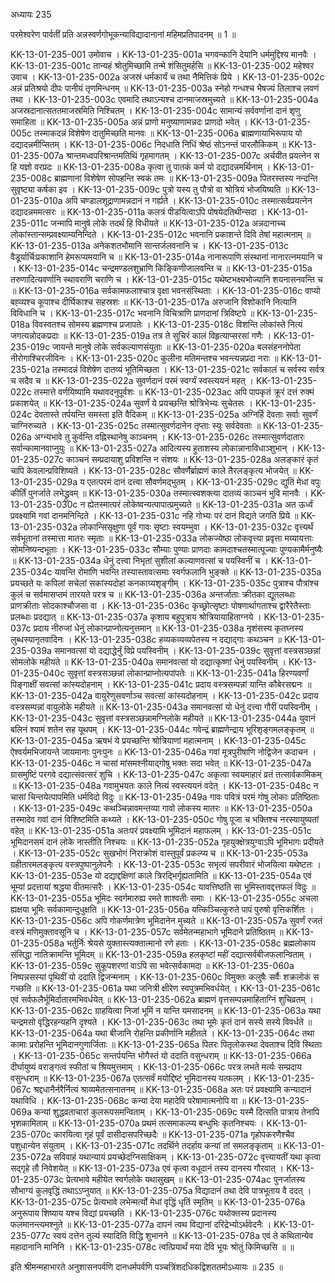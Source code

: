 अध्यायः 235

परमेश्वरेण पार्वतीं प्रति अन्नस्वर्णगोभूकन्याविद्यादानानां महिमप्रतिपादनम् ॥ 1 ॥

KK-13-01-235-001	उमोवाच ।
KK-13-01-235-001a	भगवन्कानि देयानि धर्ममुद्दिश्य मानवैः ।
KK-13-01-235-001c	तान्यहं श्रोतुमिच्छामि तन्मे शंसितुमर्हसि ॥
KK-13-01-235-002	महेश्वर उवाच ।
KK-13-01-235-002a	अजस्रं धर्मकार्यं च तथा नैमित्तिकं प्रिये ।
KK-13-01-235-002c	अन्नं प्रतिश्रयो दीपः पानीयं तृणमिन्धनम् ॥
KK-13-01-235-003a	स्नेहो गन्धश्च भैषज्यं तिलाश्च लवणं तथा ।
KK-13-01-235-003c	एवमादि तथाऽन्यश्च दानमाजस्रमुच्यते ॥
KK-13-01-235-004a	अजस्रदानात्सततमाजस्रमिति निश्चितम् ।
KK-13-01-235-004c	सामान्यं सर्ववर्णानां दानं शृणु समाहिता ॥
KK-13-01-235-005a	अन्नं प्राणो मनुष्याणामन्नदः प्राणदो भवेत् ।
KK-13-01-235-005c	तस्माकदन्नं विशेषेण दातुमिच्छति मानवः ॥
KK-13-01-235-006a	ब्राह्मणायाभिरूपाय यो दद्यादन्नमीप्सितम् ।
KK-13-01-235-006c	निदधाति निधिं श्रेष्ठं सोऽनन्तं पारलौकिकम् ॥
KK-13-01-235-007a	श्रान्तमध्वपरिश्रान्तमतिथिं गृहमागतम् ।
KK-13-01-235-007c	अर्चयीत प्रयत्नेन स हि यज्ञो वरप्रदः ॥
KK-13-01-235-008a	कृत्वा तु पातकं कर्म यो दद्यादन्नमर्थिनाम् ।
KK-13-01-235-008c	ब्राह्मणानां विशेषेण सोपहन्ति स्वकं तमः ॥
KK-13-01-235-009a	पितरस्तस्य नन्दन्ति सुवृष्ट्या कर्षका इव ।
KK-13-01-235-009c	पुत्रो यस्य तु पौत्रो वा श्रोत्रियं भोजयिष्यति ॥
KK-13-01-235-010a	अपि चण्डालशूद्राणामन्नदानं न गर्ह्यते ।
KK-13-01-235-010c	तस्मात्सर्वप्रयत्नेन दद्यादन्नममत्सरः ॥
KK-13-01-235-011a	कलत्रं पीडयित्वाऽपि पोषयेदतिथीन्सदा ।
KK-13-01-235-011c	जन्मापि मानुषे लोके तदर्थं हि विधीयते ॥
KK-13-01-235-012a	अन्नदानाच्च लोकांस्तान्सम्प्रवक्ष्याम्यनिन्दिते ।
KK-13-01-235-012c	भवनानि प्रकाशन्ते दिवि तेषां महात्मनाम् ॥
KK-13-01-235-013a	अनेकशतभौमानि सान्तर्जलवनानि च ।
KK-13-01-235-013c	वैडूर्यार्चिःप्रकाशानि हेमरूप्यमयानि च ॥
KK-13-01-235-014a	नानारूपाणि संस्थानां नानारत्नमयानि च ।
KK-13-01-235-014c	चन्द्रमण्डलशुभ्राणि किङ्किणीजालवन्ति च ॥
KK-13-01-235-015a	तरुणादित्यवर्णानि स्थावराणि चराणि च ।
KK-13-01-235-015c	यथेष्टभक्ष्यभोज्यानि शयनासनवन्ति च ॥
KK-13-01-235-016a	सर्वकामफलाश्चात्र वृक्षा भवनसंस्थिताः ।
KK-13-01-235-016c	वाप्यो बह्व्यश्च कूपाश्च दीर्घिकाश्च सहस्रशः ॥
KK-13-01-235-017a	अरुजानि विशोकानि नित्यानि विविधानि च ।
KK-13-01-235-017c	भवनानि विचित्राणि प्राणदानां त्रिविष्टपे ॥
KK-13-01-235-018a	विवस्वतश्च सोमस्य ब्रह्मणश्च प्रजापतेः ।
KK-13-01-235-018c	विशन्ति लोकांस्ते नित्यं जगत्यन्नोदकप्रदाः ॥
KK-13-01-235-019a	तत्र ते सुचिरं कालं विहृत्याप्सरसां गणैः ।
KK-13-01-235-019c	जायन्ते मानुषे लोके सर्वकल्याणसंयुताः ॥
KK-13-01-235-020a	बलसंहननोपेता नीरोगाश्चिरजीविनः ।
KK-13-01-235-020c	कुलीना मतिमन्तश्च भवन्त्यन्नप्रदा नराः ॥
KK-13-01-235-021a	तस्मादन्नं विशेषेण दातव्यं भूतिमिच्छता ।
KK-13-01-235-021c	सर्वकालं च सर्वस्य सर्वत्र च सदैव च ॥
KK-13-01-235-022a	सुवर्णदानं परमं स्वर्ग्यं स्वस्त्ययनं महत् ।
KK-13-01-235-022c	तस्मात्ते वर्णयिष्यामि यथावदनुपूर्वशः ॥
KK-13-01-235-023ac	अपि पापकृतं क्रूरं दत्तं रुक्मं प्रकाशयेत् ॥
KK-13-01-235-024a	सुवर्णं ये प्रयच्छन्ति श्रोत्रिभेभ्यः सुचेतसः ।
KK-13-01-235-024c	देवतास्ते तर्पयन्ति समस्ता इति वैदिकम् ॥
KK-13-01-235-025a	अग्निर्हि देवताः सर्वाः सुवर्णं चाग्निरुच्यते ।
KK-13-01-235-025c	तस्मात्सुवर्णदानेन तृप्ताः स्युः सर्वदेवताः ॥
KK-13-01-235-026a	अग्न्यभावे तु कुर्वन्ति वह्निस्थानेषु काञ्चनम् ।
KK-13-01-235-026c	तस्मात्सुवर्णदातारः सर्वान्कामानवाप्नुयुः ॥
KK-13-01-235-027a	आदित्यस्य हुताशस्य लोकान्नानाविधाञ्शुभान् ।
KK-13-01-235-027c	काञ्चनं सम्प्रदायाशु प्रविशन्ति न संशयः ॥
KK-13-01-235-028a	अलङ्कारं कृतं चापि केवलान्प्रविशिष्यते ।
KK-13-01-235-028c	सौवर्णैर्ब्राह्मणं काले तैरलङ्कृत्य भोजयेत् ॥
KK-13-01-235-029a	य एतत्परमं दानं दत्त्वा सौवर्णमद्भुतम् ।
KK-13-01-235-029c	द्युतिं मेधां वपुः कीर्तिं पुनर्जाते लभेद्ध्रुवम् ॥
KK-13-01-235-030a	तस्मात्स्वशक्त्या दातव्यं काञ्चनं भुवि मानवैः ।
KK-13-01-235-030c	न ह्येतस्मात्परं लोकेष्वन्यत्पापात्प्रमुच्यते ॥
KK-13-01-235-031a	अत ऊर्ध्वं प्रवक्ष्यामि गवां दानमनिन्दिते ।
KK-13-01-235-031c	नहि गोभ्यः परं दानं विद्यते जगति प्रिये ॥
KK-13-01-235-032a	लोकान्सिसृक्षुणा पूर्वं गावः सृष्टाः स्वयम्भुवा ।
KK-13-01-235-032c	वृत्त्यर्थं सर्वभूतानां तस्मात्ता मातरः स्मृताः ॥
KK-13-01-235-033a	लोकज्येष्ठा लोकवृत्त्या प्रवृत्ता मय्यायत्ताः सोमनिष्यन्दभूताः ।
KK-13-01-235-033c	सौम्याः पुण्याः प्राणदाः कामदाश्चतस्मात्पूज्याः पुण्यकामैर्मनुष्यैः ॥
KK-13-01-235-034a	धेनुं दत्त्वा निभृतां सुशीलां कल्याणवत्सां च पयस्विनीं च ।
KK-13-01-235-034c	यावन्ति रोमाणि भवन्ति तस्यास्तावत्समाः स्वर्गफलानि भुङ्क्ते ॥
KK-13-01-235-035a	प्रयच्छते यः कपिलां सचेलां सकांस्यदोहां कनकाग्र्यशृङ्गीम् ।
KK-13-01-235-035c	पुत्राश्च पौत्रांश्च कुलं च सर्वमासप्तमं तारयते परत्र च ॥
KK-13-01-235-036a	अन्तर्जाताः क्रीतका द्यूतलब्धाः प्राणक्रीताः सोदकाश्चौजसा वा ।
KK-13-01-235-036c	कृच्छ्रोत्सृष्टाः पोषणार्थागताश्च द्वारैरेतैस्ताः प्रलब्धाः प्रदद्यात् ॥
KK-13-01-235-037a	कृशाय बहुपुत्राय श्रोत्रियायाहिताग्नये ।
KK-13-01-235-037c	प्रदाय नीरुजां धेनुं लोकान्प्राप्नोत्यनुत्तमान् ॥
KK-13-01-235-038a	नृशंसस्य कृतघ्नस्य लुब्धस्यानृतवादिनः ।
KK-13-01-235-038c	हव्यकव्यव्यपेतस्य न दद्याद्गाः कथञ्चन ॥
KK-13-01-235-039a	समानवत्सां यो दद्याद्धेर्नुं विप्रे पयस्विनीम् ।
KK-13-01-235-039c	सुवृत्तां वस्त्रसञ्छन्नां सोमलोके महीयते ॥
KK-13-01-235-040a	समानवत्सां यो दद्यात्कृष्णां धेनुं पयस्विनीम् ।
KK-13-01-235-040c	सुवृत्तां वस्त्रसञ्छन्नां लोकान्प्राप्नोत्यपांपतेः ॥
KK-13-01-235-041a	हिरण्यवर्णां पिङ्गाक्षीं सवत्सां कांस्यदोहनाम् ।
KK-13-01-235-041c	प्रदाय वस्त्रसम्पन्नां यान्ति कौबेरसद्मनः ॥
KK-13-01-235-042a	वायुरेणुसवर्णाञ्च सवत्सां कांस्यदोहनाम् ।
KK-13-01-235-042c	प्रदाय वस्त्रसम्पन्नां वायुलोके महीयते ॥
KK-13-01-235-043a	समानवत्सां यो धेनुं दत्त्वा गौरीं पयस्विनीम् ।
KK-13-01-235-043c	सुवृत्तां वस्त्रसञ्छन्नामग्निलोके महीयते ॥
KK-13-01-235-044a	युवानं बलिनं श्यामं शतेन सह यूथपम् ।
KK-13-01-235-044c	गवेन्द्रं ब्राह्मणेन्द्राय भूरिशृङ्गमलङ्कृतम् ॥
KK-13-01-235-045a	ऋषभं ये प्रयच्छन्ति श्रोत्रियाणां महात्मनाम् ।
KK-13-01-235-045c	ऐश्वर्यमभिजायन्ते जायमानाः पुनःपुनः ॥
KK-13-01-235-046a	गवां मूत्रपुरीषाणि नोद्विजेन कदाचन ।
KK-13-01-235-046c	न चासां मांसमश्नीयाद्गोषु भक्तः सदा भवेत् ॥
KK-13-01-235-047a	ग्रासमुष्टिं परगवे दद्यात्संवत्सरं शुचि ।
KK-13-01-235-047c	अकृत्वा स्वयमाहारं व्रतं तत्सार्वकामिकम् ॥
KK-13-01-235-048a	गवामुभयतः काले नित्यं स्वस्त्ययनं वदेत् ।
KK-13-01-235-048c	न चासां चिन्तयेत्पापमिति धर्मविदो विदुः ॥
KK-13-01-235-049a	गावः पवित्रं परमं गोषु लोकाः प्रतिष्ठिताः ।
KK-13-01-235-049c	कथञ्चिन्नावमन्तव्या गावो लोकस्य मातरः ॥
KK-13-01-235-050a	तस्मादेव गवां दानं विशिष्टमिति कथ्यते ।
KK-13-01-235-050c	गोषु पूजा च भक्तिश्च नरस्यायुष्यतां वहेत् ॥
KK-13-01-235-051a	अतःपरं प्रवक्ष्यामि भूमिदानं महाफलम् ।
KK-13-01-235-051c	भूमिदानसमं दानं लोके नास्तीति निश्चयः ॥
KK-13-01-235-052a	गृहयुक्क्षेत्रयुग्वाऽपि भूमिभागः प्रदीयते ।
KK-13-01-235-052c	सुखभोगं निराक्रोशं वास्तुपूर्वं प्रकल्प्य च ॥
KK-13-01-235-053a	ग्रहीतारमलङ्कृत्य वस्त्रपुष्पानुलेपनैः ।
KK-13-01-235-053c	सभृत्यं सपरीवारं भोजयित्वा यथेष्टतः ।
KK-13-01-235-053e	यो दद्याद्दक्षिणां काले त्रिरद्भिर्गृह्यतामिति ॥
KK-13-01-235-054a	एवं भूम्यां प्रदत्तायां श्रद्धया वीतमत्सरैः ।
KK-13-01-235-054c	यावत्तिष्ठति सा भूमिस्तावद्दत्तफलं विदुः ॥
KK-13-01-235-055a	भूमिदः स्वर्गमारुह्य रमते शाश्वतीः समाः ।
KK-13-01-235-055c	अचला ह्यक्षया भूमिः सर्वकामान्दुधुक्षति ॥
KK-13-01-235-056a	यत्किञ्चित्कुरुते पापं पुरुषो वृत्तिकर्शितः ।
KK-13-01-235-056c	अपि गोकर्णमात्रेण भूमिदानेन मुच्यते ॥
KK-13-01-235-057a	सुवर्णं रजतं वस्त्रं मणिमुक्तावसूनि च ।
KK-13-01-235-057c	सर्वमेतन्महाभागे भूमिदाने प्रतिष्ठितम् ॥
KK-13-01-235-058a	भर्तुर्निः श्रेयसे युक्तास्त्यक्तात्मानो रणे हताः ।
KK-13-01-235-058c	ब्रह्मलोकाय संसिद्धा नातिक्रामन्ति भूमिदम् ॥
KK-13-01-235-059a	हलकृष्टां महीं दद्यात्सर्वबीजफलान्विताम् ।
KK-13-01-235-059c	सुकूपशरणां वाऽपि सा भवेत्सर्वकामदा ॥
KK-13-01-235-060a	निष्पन्नसस्यां पृथिवीं यो ददाति द्विजन्मनाम् ।
KK-13-01-235-060c	विमुक्तः कलुषैः सर्वैः शक्रलोकं स गच्छति ॥
KK-13-01-235-061a	यथा जनित्री क्षीरेण स्वपुत्रमभिवर्धयेत् ।
KK-13-01-235-061c	एवं सर्वफलैर्भूमिर्दातारमभिवर्धयेत् ॥
KK-13-01-235-062a	ब्राह्मणं वृत्तसम्पन्नमाहिताग्निं शुचिव्रतम् ।
KK-13-01-235-062c	ग्राहयित्वा निजां भूमिं न यान्ति यमसादनम् ॥
KK-13-01-235-063a	यथा चन्द्रमसो वृद्धिरहन्यहनि दृश्यते ।
KK-13-01-235-063c	तथा भूमेः कृतं दानं सस्ये सस्ये विवर्धते ॥
KK-13-01-235-064a	यथा बीजानि रोहन्ति प्रकीर्णानि महीतले ।
KK-13-01-235-064c	तथा कामाः प्ररोहन्ति भूमिदानगुणार्जिताः ॥
KK-13-01-235-065a	पितरः पितृलोकस्था देवताश्च दिवि स्थिताः ।
KK-13-01-235-065c	सन्तर्पयन्ति भोगैस्तं यो ददाति वसुन्धराम् ॥
KK-13-01-235-066a	दीर्घायुष्यं वराङ्गत्वं स्फीतां च श्रियमुत्तमाम् ।
KK-13-01-235-066c	परत्र लभते मर्त्यः सम्प्रदाय वसुन्धराम् ॥
KK-13-01-235-067a	एतत्सर्वं मयोद्दिष्टं भूमिदानस्य यत्फलम् ।
KK-13-01-235-067c	श्रद्दधानैर्नरैर्नित्यं श्राव्यमेतत्सनातनम् ॥
KK-13-01-235-068a	अतः परं प्रवक्ष्यामि कन्यादानं यथाविधि ।
KK-13-01-235-068c	कन्या देया महादेवि परेषामात्मनोपि वा ॥
KK-13-01-235-069a	कन्यां शुद्धव्रताचारां कुलरूपसमन्विताम् ।
KK-13-01-235-069c	यस्मै दित्सति पात्राय तेनापि भृशकामिताम् ॥
KK-13-01-235-070a	प्रथमं तत्समाकल्प्य बन्धुभिः कृतनिश्चयः ।
KK-13-01-235-070c	कारयित्वा गृहं पूर्वं दासीदासपरिच्छदैः ॥
KK-13-01-235-071a	गृहोपकरणैश्चैव पशुधान्येन संयुताम् ।
KK-13-01-235-071c	तदर्थिने तदर्हाय कन्यां तां समलङ्कृताम् ॥
KK-13-01-235-072a	सविवाहं यथान्यायं प्रयच्छेदग्निसाक्षिकम् ।
KK-13-01-235-072c	वृत्त्यायतीं यथा कृत्वा सद्गृहे तौ निवेशयेत् ॥
KK-13-01-235-073a	एवं कृत्वा वधूदानं तस्य दानस्य गौरवात् ।
KK-13-01-235-073c	प्रेत्यभावे महीयेत स्वर्गलोके यथासुखम् ॥
KK-13-01-235-074ac	पुनर्जातस्य सौभाग्यं कुलवृद्धिं तथाऽऽप्नुयात् ॥
KK-13-01-235-075a	विद्यादानं तथा देवि पात्रभूताय वै ददत् ।
KK-13-01-235-075c	प्रेत्यभावे लभेन्मर्त्यो मेधां वृद्धिं धृतिं स्मृतिम् ॥
KK-13-01-235-076a	अनुरूपाय शिष्याय यश्च विद्यां प्रयच्छति ।
KK-13-01-235-076c	यथोक्तस्य प्रदानस्य फलमानन्त्यमश्नुते ॥
KK-13-01-235-077a	दापनं त्वथ विद्यानां दरिद्रेभ्योऽर्थवेदनैः ।
KK-13-01-235-077c	स्वयं दत्तेन तुल्यं स्यादिति विद्धि शुभानने ॥
KK-13-01-235-078a	एवं ते कथितान्येव महादानानि मानिनि ।
KK-13-01-235-078c	त्वत्प्रियार्थं मया देवि भूयः श्रोतुं किमिच्छसि ॥ ॥

इति श्रीमन्महाभारते अनुशासनपर्वणि दानधर्मपर्वणि पञ्चत्रिंशदधिकद्विशततमोऽध्यायः ॥ 235 ॥	
